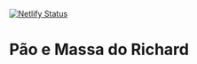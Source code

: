 [![Netlify Status](https://api.netlify.com/api/v1/badges/072a94c2-9439-42bf-9838-739952c4c826/deploy-status)](https://app.netlify.com/sites/pao-massa-richard/deploys)

# Pão e Massa do Richard